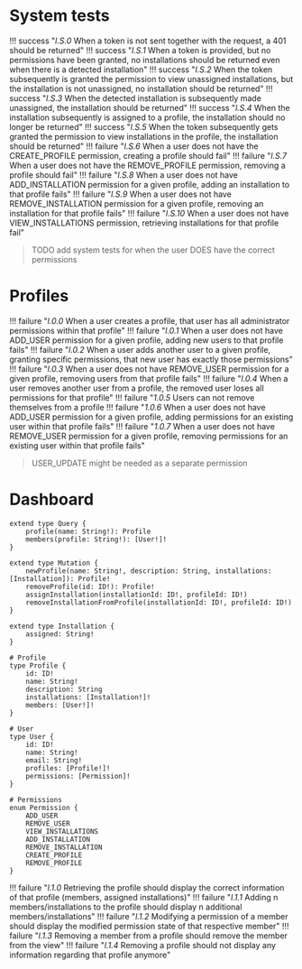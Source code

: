 # System tests
!!! success "_l.S.0_ When a token is not sent together with the request, a 401 should be returned"
!!! success "_l.S.1_ When a token is provided, but no permissions have been granted, no installations should be returned even when there is a detected installation"
!!! success "_l.S.2_ When the token subsequently is granted the permission to view unassigned installations, but the installation is not unassigned, no installation should be returned"
!!! success "_l.S.3_ When the detected installation is subsequently made unassigned, the installation should be returned"
!!! success "_l.S.4_ When the installation subsequently is assigned to a profile, the installation should no longer be returned"
!!! success "_l.S.5_ When the token subsequently gets granted the permission to view installations in the profile, the installation should be returned"
!!! failure "_l.S.6_ When a user does not have the CREATE_PROFILE permission, creating a profile should fail"
!!! failure "_l.S.7_ When a user does not have the REMOVE_PROFILE permission, removing a profile should fail"
!!! failure "_l.S.8_ When a user does not have ADD_INSTALLATION permission for a given profile, adding an installation to that profile fails"
!!! failure "_l.S.9_ When a user does not have REMOVE_INSTALLATION permission for a given profile, removing an installation for that profile fails"
!!! failure "_l.S.10_ When a user does not have VIEW_INSTALLATIONS permission, retrieving installations for that profile fail"
> TODO add system tests for when the user DOES have the correct permissions

# Profiles
!!! failure "_l.0.0_ When a user creates a profile, that user has all administrator permissions within that profile"
!!! failure "_l.0.1_ When a user does not have ADD_USER permission for a given profile, adding new users to that profile fails"
!!! failure "_l.0.2_ When a user adds another user to a given profile, granting specific permissions, that new user has exactly those permissions"
!!! failure "_l.0.3_ When a user does not have REMOVE_USER permission for a given profile, removing users from that profile fails"
!!! failure "_l.0.4_ When a user removes another user from a profile, the removed user loses all permissions for that profile"
!!! failure "_1.0.5_ Users can not remove themselves from a profile
!!! failure "_1.0.6_ When a user does not have ADD_USER permission for a given profile, adding permissions for an existing user within that profile fails"
!!! failure "_1.0.7_ When a user does not have REMOVE_USER permission for a given profile, removing permissions for an existing user within that profile fails"
>USER_UPDATE might be needed as a separate permission

# Dashboard

```
extend type Query {
	profile(name: String!): Profile
	members(profile: String!): [User!]!
}

extend type Mutation {
	newProfile(name: String!, description: String, installations: [Installation]): Profile!
	removeProfile(id: ID!): Profile!
	assignInstallation(installationId: ID!, profileId: ID!)
	removeInstallationFromProfile(installationId: ID!, profileId: ID!)
}

extend type Installation {
	assigned: String!
}

# Profile
type Profile {
	id: ID!
	name: String!
	description: String
	installations: [Installation!]!
	members: [User!]!
}

# User
type User {
	id: ID!
	name: String!
	email: String!
	profiles: [Profile!]!
	permissions: [Permission]!
}

# Permissions
enum Permission {
	ADD_USER
	REMOVE_USER
	VIEW_INSTALLATIONS
	ADD_INSTALLATION
	REMOVE_INSTALLATION
	CREATE_PROFILE
	REMOVE_PROFILE
}
```

!!! failure "_l.1.0_ Retrieving the profile should display the correct information of that profile (members, assigned installations)"
!!! failure "_l.1.1_ Adding n members/installations to the profile should display n additional members/installations"
!!! failure "_l.1.2_ Modifying a permission of a member should display the modified permission state of that respective member"
!!! failure "_l.1.3_ Removing a member from a profile should remove the member from the view"
!!! failure "_l.1.4_ Removing a profile should not display any information regarding that profile anymore"
